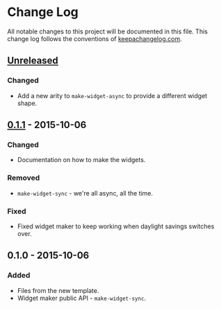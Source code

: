 # Change Log
All notable changes to this project will be documented in this file. This change log follows the conventions of [keepachangelog.com](http://keepachangelog.com/).

## [Unreleased][unreleased]
### Changed
- Add a new arity to `make-widget-async` to provide a different widget shape.

## [0.1.1] - 2015-10-06
### Changed
- Documentation on how to make the widgets.

### Removed
- `make-widget-sync` - we're all async, all the time.

### Fixed
- Fixed widget maker to keep working when daylight savings switches over.

## 0.1.0 - 2015-10-06
### Added
- Files from the new template.
- Widget maker public API - `make-widget-sync`.

[unreleased]: https://github.com/your-name/docker-client-clj/compare/0.1.1...HEAD
[0.1.1]: https://github.com/your-name/docker-client-clj/compare/0.1.0...0.1.1
